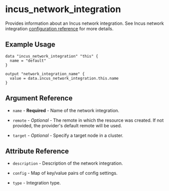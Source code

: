 # incus_network_integration

Provides information about an Incus network integration.
See Incus network integration [configuration reference](https://linuxcontainers.org/incus/docs/main/howto/network_integrations/) for more details.

## Example Usage

```hcl
data "incus_network_integration" "this" {
  name = "default"
}

output "network_integration_name" {
  value = data.incus_network_integration.this.name
}
```

## Argument Reference

* `name` - **Required** - Name of the network integration.

* `remote` - *Optional* - The remote in which the resource was created. If
  not provided, the provider's default remote will be used.

* `target` - *Optional* - Specify a target node in a cluster.

## Attribute Reference

* `description` - Description of the network integration.

* `config` - Map of key/value pairs of config settings.

* `type` - Integration type.
